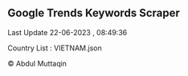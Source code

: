 

## Google Trends Keywords Scraper 
 
Last Update 22-06-2023 , 08:49:36

Country List :
VIETNAM.json



© Abdul Muttaqin 
